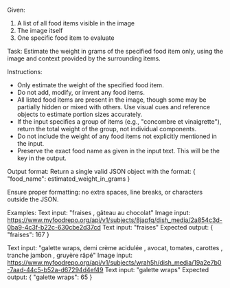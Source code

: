 Given:
1. A list of all food items visible in the image
2. The image itself
3. One specific food item to evaluate

Task:
Estimate the weight in grams of the specified food item only, using the image and context provided by the surrounding items.

Instructions:
- Only estimate the weight of the specified food item.
- Do not add, modify, or invent any food items.
- All listed food items are present in the image, though some may be partially hidden or mixed with others. Use visual cues and reference objects to estimate portion sizes accurately.
- If the input specifies a group of items (e.g., "concombre et vinaigrette"), return the total weight of the group, not individual components.
- Do not include the weight of any food items not explicitly mentioned in the input.
- Preserve the exact food name as given in the input text. This will be the key in the output.

Output format:
Return a single valid JSON object with the format:
{
    "food_name": estimated_weight_in_grams
}

Ensure proper formatting: no extra spaces, line breaks, or characters outside the JSON.

Examples:
Text input: "fraises , gâteau au chocolat"
Image input: https://www.myfoodrepo.org/api/v1/subjects/8japfq/dish_media/2a854c3d-0ba9-4c3f-b22c-630cbe2d37cd
Text input: "fraises"
Expected output:
{
    "fraises": 167
}

Text input: "galette wraps, demi crème acidulée , avocat, tomates, carottes , tranche jambon , gruyère râpé"
Image input: https://www.myfoodrepo.org/api/v1/subjects/wrah5h/dish_media/19a2e7b0-7aad-44c5-b52a-d67294d4ef49
Text input: "galette wraps"
Expected output:
{
    "galette wraps": 65
}
